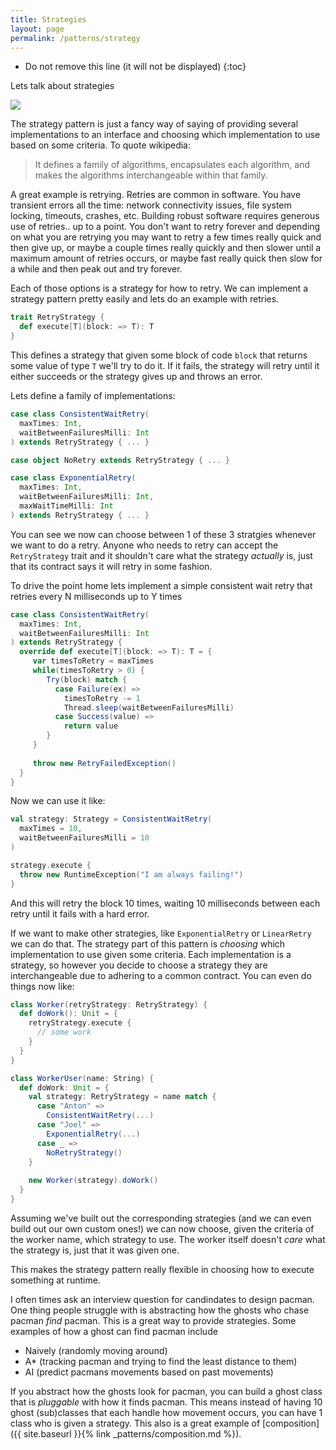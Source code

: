 ```yaml
---
title: Strategies
layout: page
permalink: /patterns/strategy
---
```


* Do not remove this line (it will not be displayed)
{:toc}

Lets talk about strategies

![](https://media.giphy.com/media/wF8m2noseidDa/giphy.gif)

The strategy pattern is just a fancy way of saying of providing several implementations to an interface and choosing which implementation to use based on some criteria. To quote wikipedia:

> It  defines a family of algorithms, encapsulates each algorithm, and makes the algorithms interchangeable within that family.

A great example is retrying. Retries are common in software. You have transient errors all the time: network connectivity issues, file system locking, timeouts, crashes, etc.  Building robust software requires generous use of retries.. up to a point.  You don't want to retry forever and depending on what you are retrying you may want to retry a few times really quick and then give up, or maybe a couple times really quickly and then slower until a maximum amount of retries occurs, or maybe fast really quick then slow for a while and then peak out and try forever.

Each of those options is a strategy for how to retry.  We can implement a strategy pattern pretty easily and lets do an example with retries.

```scala
trait RetryStrategy {
  def execute[T](block: => T): T
}
```

This defines a strategy that given some block of code `block` that returns some value of type `T` we'll try to do it. If it fails, the strategy will retry until it either succeeds or the strategy gives up and throws an error.

Lets define a family of implementations:

```scala
case class ConsistentWaitRetry(
  maxTimes: Int, 
  waitBetweenFailuresMilli: Int
) extends RetryStrategy { ... }

case object NoRetry extends RetryStrategy { ... }

case class ExponentialRetry(
  maxTimes: Int, 
  waitBetweenFailuresMilli: Int,
  maxWaitTimeMilli: Int
) extends RetryStrategy { ... }
```

You can see we now can choose between 1 of these 3 stratgies whenever we want to do a retry.  Anyone who needs to retry can accept the `RetryStrategy` trait and it shouldn't care what the strategy _actually_ is, just that its contract says it will retry in some fashion.

To drive the point home lets implement a simple consistent wait retry that retries every N milliseconds up to Y times

```scala
case class ConsistentWaitRetry(
  maxTimes: Int, 
  waitBetweenFailuresMilli: Int
) extends RetryStrategy {
  override def execute[T](block: => T): T = {
     var timesToRetry = maxTimes
     while(timesToRetry > 0) {
        Try(block) match {
          case Failure(ex) =>
            timesToRetry -= 1 
            Thread.sleep(waitBetweenFailuresMilli)
          case Success(value) =>
            return value
        } 
     }
     
     throw new RetryFailedException()
  }
}
```

Now we can use it like:

```scala
val strategy: Strategy = ConsistentWaitRetry(
  maxTimes = 10, 
  waitBetweenFailuresMilli = 10
)

strategy.execute {
  throw new RuntimeException("I am always failing!")
}
```

And this will retry the block 10 times, waiting 10 milliseconds between each retry until it fails with a hard error.

If we want to make other strategies, like `ExponentialRetry` or `LinearRetry` we can do that.  The strategy part of this pattern is _choosing_ which implementation to use given some criteria.  Each implementation is a strategy, so however you decide to choose a strategy they are interchangeable due to adhering to a common contract.  You can even do things now like:

```scala
class Worker(retryStrategy: RetryStrategy) {
  def doWork(): Unit = {
    retryStrategy.execute {
      // some work
    }
  }
}

class WorkerUser(name: String) {
  def doWork: Unit = {
    val strategy: RetryStrategy = name match {
      case "Anton" => 
        ConsistentWaitRetry(...)
      case "Joel" =>
        ExponentialRetry(...)
      case _ =>
        NoRetryStrategy()
    }
    
    new Worker(strategy).doWork()
  }
}
```

Assuming we've built out the corresponding strategies (and we can even build out our own custom ones!) we can now choose, given the criteria of the worker name, which strategy to use. The worker itself doesn't _care_ what the strategy is, just that it was given one.

This makes the strategy pattern really flexible in choosing how to execute something at runtime.

I often times ask an interview question for candindates to design pacman. One thing people struggle with is abstracting how the ghosts who chase pacman _find_ pacman. This is a great way to provide strategies. Some examples of how a ghost can find pacman include

- Naively (randomly moving around)
- A* (tracking pacman and trying to find the least distance to them)
- AI (predict pacmans movements based on past movements)

If you abstract how the ghosts look for pacman, you can build a ghost class that is _pluggable_ with how it finds pacman. This means instead of having 10 ghost (sub)classes that each handle how movement occurs, you can have 1 class who is given a strategy.  This also is a great example of [composition]({{ site.baseurl }}{% link _patterns/composition.md %}).

